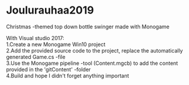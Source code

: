 # Joulurauhaa2019
Christmas -themed top down bottle swinger made with Monogame

With Visual studio 2017:<br/>
1.Create a new Monogame Win10 project<br/>
2.Add the provided source code to the project, replace the automatically generated Game.cs -file<br/>
3.Use the Monogame pipeline -tool (Content.mgcb) to add the content provided in the 'gitContent' -folder<br/>
4.Build and hope I didn't forget anything important
